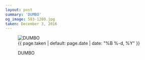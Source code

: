 ```yaml
---
layout: post
summary: 'DUMBO'
og_image: 583-1280.jpg
taken: December 3, 2016
---
```


<figure class="post" data-src="{{ site.assets_url }}/{{ page.og_image }}">
<img alt="DUMBO" sizes="(min-width: 700px) 50vw, calc(100vw - 2rem)" src="{{ site.assets_url }}/583-640.jpg" srcset="{{ site.assets_url }}/583-320.jpg 320w, {{ site.assets_url }}/583-640.jpg 640w, {{ site.assets_url }}/583-960.jpg 960w, {{ site.assets_url }}/583-1280.jpg 1280w"/>
<figcaption>
<time>{{ page.taken | default: page.date | date: "%B %-d, %Y" }}</time>
<p>DUMBO</p>
</figcaption>
</figure>
